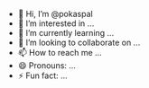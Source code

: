 - 👋 Hi, I’m @pokaspal
- 👀 I’m interested in ...
- 🌱 I’m currently learning ...
- 💞️ I’m looking to collaborate on ...
- 📫 How to reach me ...
- 😄 Pronouns: ...
- ⚡ Fun fact: ...

<!---
pokaspal/pokaspal is a ✨ special ✨ repository because its `README.md` (this file) appears on your GitHub profile.
You can click the Preview link to take a look at your changes.
--->
